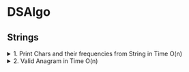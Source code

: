 # DSAlgo

## Strings
  
<details><summary>1. Print Chars and their frequencies from String in Time O(n) </summary>
<p>

![Alt text](images/printcharfreq.png?raw=true "Optional Title")
code[here](/Anagram.java)
</p>
</details>

<details><summary>2. Valid Anagram in Time O(n) </summary>
<p>

![Alt text](images/anagram.png?raw=true "Optional Title")

</p>
</details>
